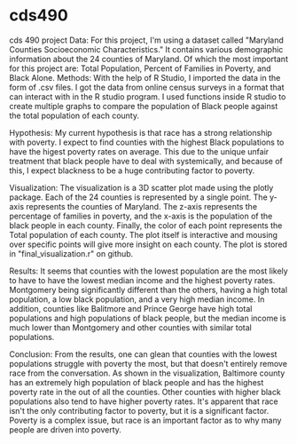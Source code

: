 # cds490
cds 490 project
Data:
For this project, I'm using a dataset called "Maryland Counties Socioeconomic Characteristics." It contains various demographic information about the 24 counties of Maryland. Of which the most important for this project are: Total Population, Percent of Families in Poverty, and Black Alone. 
Methods:
With the help of R Studio, I imported the data in the form of .csv files. I got the data from online census surveys in a format that can interact with in the R studio program. I used functions inside R studio to create multiple graphs to compare the population of Black people against the total population of each county.

Hypothesis:
My current hypothesis is that race has a strong relationship with poverty. I expect to find counties with the highest Black populations to have the higest poverty rates on average. This due to the unique unfair treatment that black people have to deal with systemically, and because of this, I expect blackness to be a huge contributing factor to poverty. 

Visualization:
The visualization is a 3D scatter plot made using the plotly package. Each of the 24 counties is represented by a single point. The y-axis represents the counties of Maryland. The z-axis represents the percentage of families in poverty, and the x-axis is the population of the black people in each county. Finally, the color of each point represents the Total population of each county. The plot itself is interactive and mousing over specific points will give more insight on each county. The plot is stored in "final_visualization.r" on github.

Results:
It seems that counties with the lowest population are the most likely to have to have the lowest median income and the highest poverty rates. Montgomery being significantly different than the others, having a high total population, a low black population, and a very high median income. In addition, counties like Balitmore and Prince George have high total populations and high populations of black people, but the median income is much lower than Montgomery and other counties with similar total populations. 


Conclusion: From the results, one can glean that counties with the lowest populations struggle with poverty the most, but that doesn't entirely remove race from the conversation. As shown in the visualization, Baltimore county has an extremely high population of black people and has the highest poverty rate in the out of all the counties. Other counties with higher black populations also tend to have higher poverty rates. It's apparent that race isn't the only contributing factor to poverty, but it is a significant factor. Poverty is a complex issue, but race is an important factor as to why many people are driven into poverty. 
